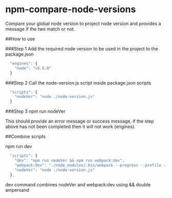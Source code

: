 # npm-compare-node-versions

Compare your global node version to project node version and provides a message if the two match or not.



##How to use


###Step 1
Add the required node version to be used in the project to the package.json

```javascript
  "engines": {
    "node": "v5.5.0"
  }
```




###Step 2
Call the node-version.js script inside package.json scripts

```javascript
  "scripts": {
    "nodeVer": "node ./node-version.js"
  }
```

###Step 3
npm run nodeVer

This should provide an error message or success message, if the step above has not been completed then it will not work (engines).



##Combine scripts

npm run dev

```javascript
  "scripts": {
    "dev": "npm run nodeVer && npm run webpack:dev",
    "webpack:dev": "./node_modules/.bin/webpack --progress --profile --colors
    "nodeVer": "node ./node-version.js"
  },
```

dev command combines nodeVer and webpack:dev using && double ampersand
